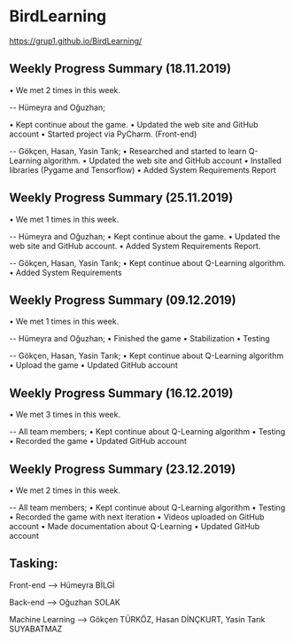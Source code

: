 # BirdLearning

https://grup1.github.io/BirdLearning/

 
## Weekly Progress Summary (18.11.2019) 

• We met 2 times in this week.

-- Hümeyra and Oğuzhan;

• Kept continue about the game.
• Updated the web site and GitHub account
• Started project via PyCharm. (Front-end)



 -- Gökçen, Hasan, Yasin Tarık;
 • Researched and started to learn Q-Learning algorithm.
 • Updated the web site and GitHub account
 • Installed libraries (Pygame and Tensorflow)
 • Added System Requirements Report


## Weekly Progress Summary (25.11.2019) 

• We met 1 times in this week.

-- Hümeyra and Oğuzhan;
• Kept continue about the game.
• Updated the web site and GitHub account.
• Added System Requirements Report.



-- Gökçen, Hasan, Yasin Tarık;
• Kept continue about Q-Learning algorithm.
• Added System Requirements 

## Weekly Progress Summary (09.12.2019) 

• We met 1 times in this week.

-- Hümeyra and Oğuzhan;
• Finished the game
• Stabilization
• Testing


-- Gökçen, Hasan, Yasin Tarık;
• Kept continue about Q-Learning algorithm
• Upload the game
• Updated GitHub account

## Weekly Progress Summary (16.12.2019) 
• We met 3 times in this week.

-- All team members;
• Kept continue about Q-Learning algorithm
• Testing
• Recorded the game
• Updated GitHub account


## Weekly Progress Summary (23.12.2019) 
• We met 2 times in this week.

-- All team members;
• Kept continue about Q-Learning algorithm
• Testing
• Recorded the game with next iteration
• Videos uploaded on GitHub account
• Made documentation about Q-Learning
• Updated GitHub account


## Tasking:

Front-end --> Hümeyra BİLGİ

Back-end --> Oğuzhan SOLAK

Machine Learning --> Gökçen TÜRKÖZ, Hasan DİNÇKURT, Yasin Tarık SUYABATMAZ
